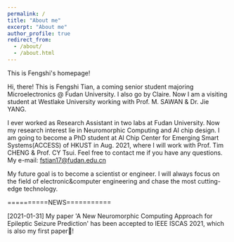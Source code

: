 ```yaml
---
permalink: /
title: "About me"
excerpt: "About me"
author_profile: true
redirect_from: 
  - /about/
  - /about.html
---
```


This is Fengshi's homepage!

Hi, there! This is Fengshi Tian, a coming senior student majoring Microelectronics @ Fudan University. I also go by Claire. Now I am a visiting student at Westlake University working with Prof. M. SAWAN & Dr. Jie YANG.

I ever worked as Research Assistant in two labs at Fudan University. Now my research interest lie in Neuromorphic Computing and AI chip design. I am going to become a PhD student at AI Chip Center for Emerging Smart Systems(ACCESS) of HKUST in Aug. 2021, where I will work with Prof. Tim CHENG & Prof. CY Tsui. Feel free to contact me if you have any questions. My e-mail: fstian17@fudan.edu.cn

My future goal is to become a scientist or engineer. I will always focus on the field of electronic&computer engineering and chase the most cutting-edge technology. 


==========NEWS===========

[2021-01-31] My paper 'A New Neuromorphic Computing Approach for Epileptic Seizure Prediction' has been accepted to IEEE ISCAS 2021, which is also my first paper🎉!
